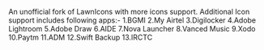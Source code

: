 An unofficial fork of LawnIcons with more icons support.
Additional Icon support includes following apps:-
1.BGMI
2.My Airtel
3.Digilocker
4.Adobe Lightroom
5.Adobe Draw
6.AIDE
7.Nova Launcher
8.Vanced Music
9.Xodo
10.Paytm
11.ADM
12.Swift Backup
13.IRCTC
